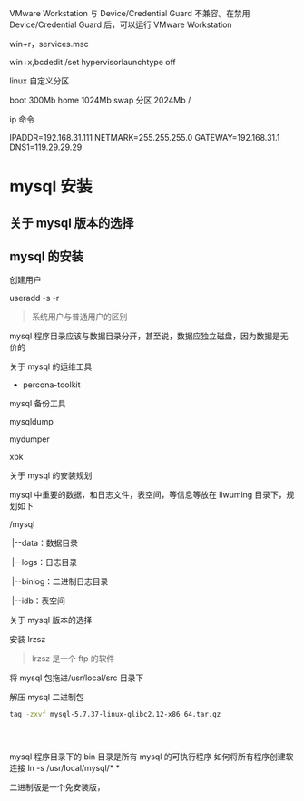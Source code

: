 VMware Workstation 与 Device/Credential Guard 不兼容。在禁用 Device/Credential Guard 后，可以运行 VMware Workstation

win+r，services.msc

win+x,bcdedit /set hypervisorlaunchtype off

linux 自定义分区

boot 300Mb
home 1024Mb
swap 分区 2024Mb
/

ip 命令

IPADDR=192.168.31.111
NETMARK=255.255.255.0
GATEWAY=192.168.31.1
DNS1=119.29.29.29

# mysql 安装

## 关于 mysql 版本的选择

## mysql 的安装

创建用户

useradd -s -r

> 系统用户与普通用户的区别

mysql 程序目录应该与数据目录分开，甚至说，数据应独立磁盘，因为数据是无价的

关于 mysql 的运维工具

- percona-toolkit

mysql 备份工具

mysqldump

mydumper

xbk

关于 mysql 的安装规划

mysql 中重要的数据，和日志文件，表空间，等信息等放在 liwuming 目录下，规划如下

/mysql

​ |--data：数据目录

​ |--logs：日志目录

​ |--binlog：二进制日志目录

​ |--idb：表空间

关于 mysql 版本的选择

安装 lrzsz

> lrzsz 是一个 ftp 的软件

将 mysql 包拖进/usr/local/src 目录下

解压 mysql 二进制包

```bash
tag -zxvf mysql-5.7.37-linux-glibc2.12-x86_64.tar.gz





```

mysql 程序目录下的 bin 目录是所有 mysql 的可执行程序
如何将所有程序创建软连接
ln -s /usr/local/mysql/\* \*

二进制版是一个免安装版，
